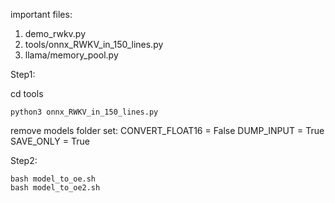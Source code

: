 important files:

1. demo_rwkv.py
2. tools/onnx_RWKV_in_150_lines.py
3. llama/memory_pool.py


Step1:

cd tools

```
python3 onnx_RWKV_in_150_lines.py
```

remove models folder
set:
CONVERT_FLOAT16 = False
DUMP_INPUT = True
SAVE_ONLY = True

Step2:

```
bash model_to_oe.sh
bash model_to_oe2.sh
```

